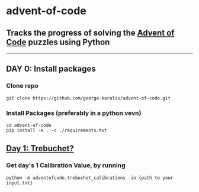 # advent-of-code

## Tracks the progress of solving the [Advent of Code](<https://adventofcode.com/>) puzzles using Python

---

## DAY 0: Install packages

### Clone repo

```
git clone https://github.com/george-karalis/advent-of-code.git
```

### Install Packages (preferably in a python vevn)

```
cd advent-of-code
pip install -e . -c ./requirements.txt
```

## [Day 1: Trebuchet?](https://adventofcode.com/2023/day/1)

### Get day's 1 Calibration Value, by running

```
python -m adventofcode.trebuchet_calibrations -in {path to your input.txt}
```

